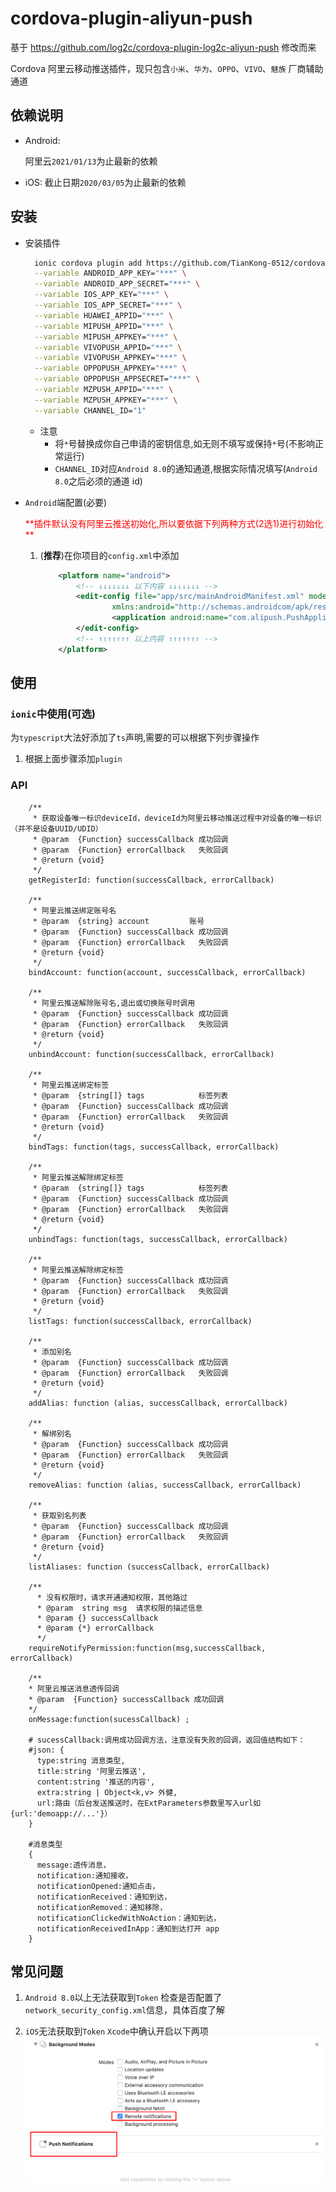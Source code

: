 # cordova-plugin-aliyun-push

基于 https://github.com/log2c/cordova-plugin-log2c-aliyun-push 修改而来

Cordova 阿里云移动推送插件，现只包含`小米`、`华为`、`OPPO`、`VIVO`、`魅族` 厂商辅助通道

## 依赖说明

- Android:

  阿里云`2021/01/13`为止最新的依赖

- iOS:
  截止日期`2020/03/05`为止最新的依赖

## 安装

- 安装插件

  ```bash
    ionic cordova plugin add https://github.com/TianKong-0512/cordova-plugin-aliyun-push \
    --variable ANDROID_APP_KEY="***" \
    --variable ANDROID_APP_SECRET="***" \
    --variable IOS_APP_KEY="***" \
    --variable IOS_APP_SECRET="***" \
    --variable HUAWEI_APPID="***" \
    --variable MIPUSH_APPID="***" \
    --variable MIPUSH_APPKEY="***" \
    --variable VIVOPUSH_APPID="***" \
    --variable VIVOPUSH_APPKEY="***" \
    --variable OPPOPUSH_APPKEY="***" \
    --variable OPPOPUSH_APPSECRET="***" \
    --variable MZPUSH_APPID="***" \
    --variable MZPUSH_APPKEY="***" \
    --variable CHANNEL_ID="1"
  ```

  - 注意
    - 将`*`号替换成你自己申请的密钥信息,如无则不填写或保持`*`号(不影响正常运行)
    - `CHANNEL_ID`对应`Android 8.0`的通知通道,根据实际情况填写(`Android 8.0`之后必须的通道 id)

- `Android`端配置(必要)

    <div style="color:red">**插件默认没有阿里云推送初始化,所以要依据下列两种方式(2选1)进行初始化**</div>

  1. (**推荐**)在你项目的`config.xml`中添加

     ```xml
         <platform name="android">
             <!-- ↓↓↓↓↓↓↓ 以下内容 ↓↓↓↓↓↓↓ -->
             <edit-config file="app/src/mainAndroidManifest.xml" mode="merge" target="manifest/application"
                     xmlns:android="http://schemas.androidcom/apk/res/android">
                     <application android:name="com.alipush.PushApplication" />
             </edit-config>
             <!-- ↑↑↑↑↑↑↑ 以上内容 ↑↑↑↑↑↑↑ -->
         </platform>
     ```

## 使用

### `ionic`中使用(可选)

为`typescript`大法好添加了`ts`声明,需要的可以根据下列步骤操作

1. 根据上面步骤添加`plugin`

### API

```
    /**
     * 获取设备唯一标识deviceId，deviceId为阿里云移动推送过程中对设备的唯一标识（并不是设备UUID/UDID）
     * @param  {Function} successCallback 成功回调
     * @param  {Function} errorCallback   失败回调
     * @return {void}
     */
    getRegisterId: function(successCallback, errorCallback)

    /**
     * 阿里云推送绑定账号名
     * @param  {string} account         账号
     * @param  {Function} successCallback 成功回调
     * @param  {Function} errorCallback   失败回调
     * @return {void}
     */
    bindAccount: function(account, successCallback, errorCallback)

    /**
     * 阿里云推送解除账号名,退出或切换账号时调用
     * @param  {Function} successCallback 成功回调
     * @param  {Function} errorCallback   失败回调
     * @return {void}
     */
    unbindAccount: function(successCallback, errorCallback)

    /**
     * 阿里云推送绑定标签
     * @param  {string[]} tags            标签列表
     * @param  {Function} successCallback 成功回调
     * @param  {Function} errorCallback   失败回调
     * @return {void}
     */
    bindTags: function(tags, successCallback, errorCallback)

    /**
     * 阿里云推送解除绑定标签
     * @param  {string[]} tags            标签列表
     * @param  {Function} successCallback 成功回调
     * @param  {Function} errorCallback   失败回调
     * @return {void}
     */
    unbindTags: function(tags, successCallback, errorCallback)

    /**
     * 阿里云推送解除绑定标签
     * @param  {Function} successCallback 成功回调
     * @param  {Function} errorCallback   失败回调
     * @return {void}
     */
    listTags: function(successCallback, errorCallback)

    /**
     * 添加别名
     * @param  {Function} successCallback 成功回调
     * @param  {Function} errorCallback   失败回调
     * @return {void}
     */
    addAlias: function (alias, successCallback, errorCallback)

    /**
     * 解绑别名
     * @param  {Function} successCallback 成功回调
     * @param  {Function} errorCallback   失败回调
     * @return {void}
     */
    removeAlias: function (alias, successCallback, errorCallback)

    /**
     * 获取别名列表
     * @param  {Function} successCallback 成功回调
     * @param  {Function} errorCallback   失败回调
     * @return {void}
     */
    listAliases: function (successCallback, errorCallback)

    /**
      * 没有权限时，请求开通通知权限，其他路过
      * @param  string msg  请求权限的描述信息
      * @param {} successCallback
      * @param {*} errorCallback
      */
    requireNotifyPermission:function(msg,successCallback, errorCallback)

    /**
    * 阿里云推送消息透传回调
    * @param  {Function} successCallback 成功回调
    */
    onMessage:function(sucessCallback) ;

    # sucessCallback:调用成功回调方法，注意没有失败的回调，返回值结构如下：
    #json: {
      type:string 消息类型,
      title:string '阿里云推送',
      content:string '推送的内容',
      extra:string | Object<k,v> 外健,
      url:路由（后台发送推送时，在ExtParameters参数里写入url如{url:'demoapp://...'}）
    }

    #消息类型
    {
      message:透传消息，
      notification:通知接收，
      notificationOpened:通知点击，
      notificationReceived：通知到达，
      notificationRemoved：通知移除，
      notificationClickedWithNoAction：通知到达，
      notificationReceivedInApp：通知到达打开 app
    }

```

## 常见问题

1. `Android 8.0`以上无法获取到`Token`
   检查是否配置了`network_security_config.xml`信息，具体百度了解

1. `iOS`无法获取到`Token`
   `Xcode`中确认开启以下两项
   ![](https://github.com/TianKong-0512/cordova-plugin-aliyun-push/blob/master/screenshoot/iOS_notification_config.png)
